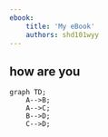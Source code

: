 ```yaml
---
ebook:
    title: 'My eBook'
    authors: shd101wyy
---  
```

  
  
## how are you
  
```mermaid
graph TD;
    A-->B;
    A-->C;
    B-->D;
    C-->D;
```
  